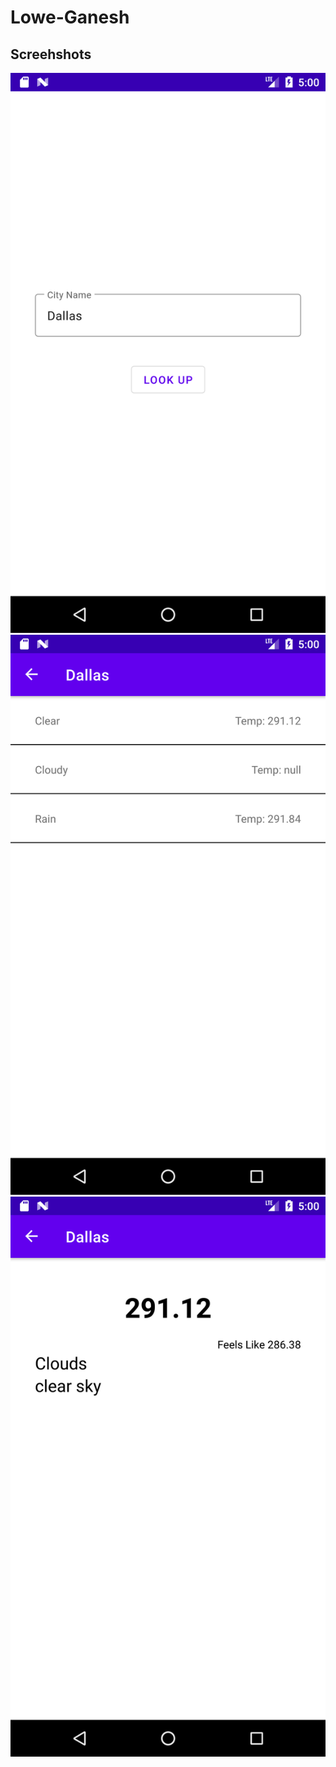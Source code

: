 # Lowe-Ganesh

## Screehshots
![Enter City Name](/screenshots/1.png)
![Weather Info](/screenshots/2.png )
![Details](/screenshots/3.png )
